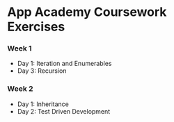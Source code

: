 # App Academy Coursework Exercises

### Week 1
- Day 1: Iteration and Enumerables
- Day 3: Recursion

### Week 2
- Day 1: Inheritance
- Day 2: Test Driven Development
